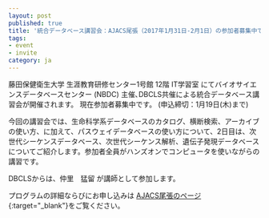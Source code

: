 ```yaml
---
layout: post
published: true
title: '統合データベース講習会：AJACS尾張（2017年1月31日-2月1日）の参加者募集中です'
tags:
- event
- invite
category: ja
---
```

藤田保健衛生大学 生涯教育研修センター1号館 12階 IT学習室 にてバイオサイエンスデータベースセンター (NBDC) 主催､DBCLS共催による統合データベース講習会が開催されます。
現在参加者募集中です。 (申込締切：1月19日(木)まで)

 

今回の講習会では、生命科学系データベースのカタログ、横断検索、アーカイブの使い方、に加えて、パスウェイデータベースの使い方について、2日目は、次世代シーケンスデータベース、次世代シーケンス解析、遺伝子発現データベースについてご紹介します。参加者全員がハンズオンでコンピュータを使いながらの講習です。

 

DBCLSからは、仲里　猛留 が講師として参加します。

 

プログラムの詳細ならびにお申し込みは [AJACS尾張のページ](http://events.biosciencedbc.jp/training/ajacs64){:target="_blank"}をご覧ください。